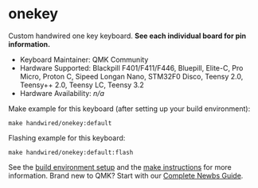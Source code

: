 # onekey

Custom handwired one key keyboard. **See each individual board for pin information.**

* Keyboard Maintainer: QMK Community
* Hardware Supported: Blackpill F401/F411/F446, Bluepill, Elite-C, Pro Micro, Proton C, Sipeed Longan Nano, STM32F0 Disco, Teensy 2.0, Teensy++ 2.0, Teensy LC, Teensy 3.2
* Hardware Availability: *n/a*

Make example for this keyboard (after setting up your build environment):

    make handwired/onekey:default

Flashing example for this keyboard:

    make handwired/onekey:default:flash

See the [build environment setup](https://docs.qmk.fm/#/getting_started_build_tools) and the [make instructions](https://docs.qmk.fm/#/getting_started_make_guide) for more information. Brand new to QMK? Start with our [Complete Newbs Guide](https://docs.qmk.fm/#/newbs).
